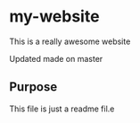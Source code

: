 # my-website

This is a really awesome website

Updated made on master

## Purpose

This file is just a readme fil.e
